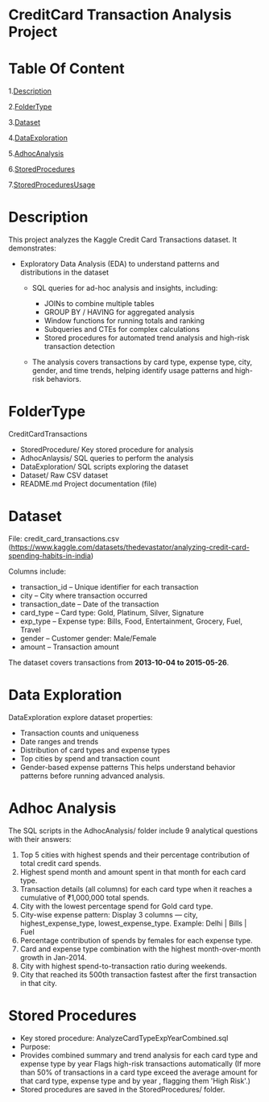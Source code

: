 # **CreditCard Transaction Analysis Project** #
# Table Of Content  #
1.[Description](#Descrption)

2.[FolderType](#FolderType)

3.[Dataset](#Dataset)

4.[DataExploration](#DataExploration)

5.[AdhocAnalysis](#AdhocAnalysis)

6.[StoredProcedures](#StoredProcedures)

7.[StoredProceduresUsage](#StoredProceduresUsage)

 # **Description** #
 
This project analyzes the Kaggle Credit Card Transactions dataset. It demonstrates:
- Exploratory Data Analysis (EDA) to understand patterns and distributions in the dataset
  
     - SQL queries for ad-hoc analysis and insights, including:
       
        - JOINs to combine multiple tables
        - GROUP BY / HAVING for aggregated analysis
        - Window functions for running totals and ranking
        - Subqueries and CTEs for complex calculations
        - Stored procedures for automated trend analysis and high-risk transaction detection
          
    - The analysis covers transactions by card type, expense type, city, gender, and time trends, helping identify usage patterns and high-risk behaviors.
 
 # **FolderType** #
  
CreditCardTransactions
 - StoredProcedure/  Key stored procedure for analysis
 - AdhocAnlaysis/ SQL queries to perform the analysis
 - DataExploration/  SQL scripts exploring the dataset
 - Dataset/ Raw CSV dataset
 - README.md  Project documentation  (file)

# **Dataset** #
File: credit_card_transactions.csv (https://www.kaggle.com/datasets/thedevastator/analyzing-credit-card-spending-habits-in-india)

Columns include:
- transaction_id – Unique identifier for each transaction
- city – City where transaction occurred
- transaction_date – Date of the transaction
- card_type – Card type: Gold, Platinum, Silver, Signature
- exp_type – Expense type: Bills, Food, Entertainment, Grocery, Fuel, Travel
- gender – Customer gender: Male/Female
- amount – Transaction amount
  
The dataset covers transactions from **2013-10-04 to 2015-05-26**.

# **Data Exploration** #

  DataExploration explore dataset properties:

- Transaction counts and uniqueness
- Date ranges and trends
- Distribution of card types and expense types
- Top cities by spend and transaction count
- Gender-based expense patterns
This helps understand behavior patterns before running advanced analysis.

# **Adhoc Analysis** #

The SQL scripts in the AdhocAnalysis/ folder include 9 analytical questions with their answers:


1. Top 5 cities with highest spends and their percentage contribution of total credit card spends.
2. Highest spend month and amount spent in that month for each card type.
3. Transaction details (all columns) for each card type when it reaches a cumulative of ₹1,000,000 total spends.
4. City with the lowest percentage spend for Gold card type.
5. City-wise expense pattern: Display 3 columns — city, highest_expense_type, lowest_expense_type.
   Example: Delhi | Bills | Fuel
6. Percentage contribution of spends by females for each expense type.
7. Card and expense type combination with the highest month-over-month growth in Jan-2014.
8. City with highest spend-to-transaction ratio during weekends.
9. City that reached its 500th transaction fastest after the first transaction in that city.

# **Stored Procedures** #
- Key stored procedure: AnalyzeCardTypeExpYearCombined.sql
- Purpose:
 - Provides combined summary and trend analysis for each card type and expense type by year
Flags high-risk transactions automatically (If more than 50% of transactions in a card type exceed the average amount for that card type, expense type and by year , flagging them 'High Risk'.)
- Stored procedures are saved in the StoredProcedures/ folder.



